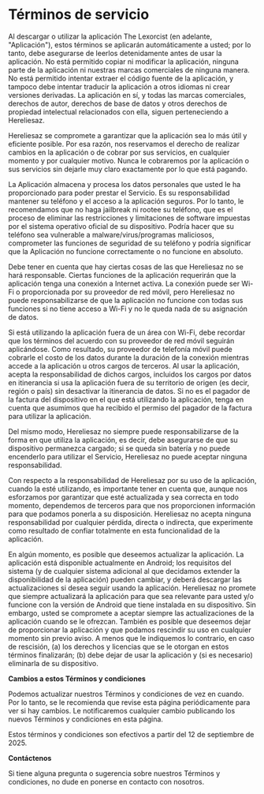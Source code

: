 # Términos de servicio

Al descargar o utilizar la aplicación The Lexorcist (en adelante, "Aplicación"), estos términos se aplicarán automáticamente a usted; por lo tanto, debe asegurarse de leerlos detenidamente antes de usar la aplicación. No está permitido copiar ni modificar la aplicación, ninguna parte de la aplicación ni nuestras marcas comerciales de ninguna manera. No está permitido intentar extraer el código fuente de la aplicación, y tampoco debe intentar traducir la aplicación a otros idiomas ni crear versiones derivadas. La aplicación en sí, y todas las marcas comerciales, derechos de autor, derechos de base de datos y otros derechos de propiedad intelectual relacionados con ella, siguen perteneciendo a Hereliesaz.

Hereliesaz se compromete a garantizar que la aplicación sea lo más útil y eficiente posible. Por esa razón, nos reservamos el derecho de realizar cambios en la aplicación o de cobrar por sus servicios, en cualquier momento y por cualquier motivo. Nunca le cobraremos por la aplicación o sus servicios sin dejarle muy claro exactamente por lo que está pagando.

La Aplicación almacena y procesa los datos personales que usted le ha proporcionado para poder prestar el Servicio. Es su responsabilidad mantener su teléfono y el acceso a la aplicación seguros. Por lo tanto, le recomendamos que no haga jailbreak ni rootee su teléfono, que es el proceso de eliminar las restricciones y limitaciones de software impuestas por el sistema operativo oficial de su dispositivo. Podría hacer que su teléfono sea vulnerable a malware/virus/programas maliciosos, comprometer las funciones de seguridad de su teléfono y podría significar que la Aplicación no funcione correctamente o no funcione en absoluto.

Debe tener en cuenta que hay ciertas cosas de las que Hereliesaz no se hará responsable. Ciertas funciones de la aplicación requerirán que la aplicación tenga una conexión a Internet activa. La conexión puede ser Wi-Fi o proporcionada por su proveedor de red móvil, pero Hereliesaz no puede responsabilizarse de que la aplicación no funcione con todas sus funciones si no tiene acceso a Wi-Fi y no le queda nada de su asignación de datos.

Si está utilizando la aplicación fuera de un área con Wi-Fi, debe recordar que los términos del acuerdo con su proveedor de red móvil seguirán aplicándose. Como resultado, su proveedor de telefonía móvil puede cobrarle el costo de los datos durante la duración de la conexión mientras accede a la aplicación u otros cargos de terceros. Al usar la aplicación, acepta la responsabilidad de dichos cargos, incluidos los cargos por datos en itinerancia si usa la aplicación fuera de su territorio de origen (es decir, región o país) sin desactivar la itinerancia de datos. Si no es el pagador de la factura del dispositivo en el que está utilizando la aplicación, tenga en cuenta que asumimos que ha recibido el permiso del pagador de la factura para utilizar la aplicación.

Del mismo modo, Hereliesaz no siempre puede responsabilizarse de la forma en que utiliza la aplicación, es decir, debe asegurarse de que su dispositivo permanezca cargado; si se queda sin batería y no puede encenderlo para utilizar el Servicio, Hereliesaz no puede aceptar ninguna responsabilidad.

Con respecto a la responsabilidad de Hereliesaz por su uso de la aplicación, cuando la esté utilizando, es importante tener en cuenta que, aunque nos esforzamos por garantizar que esté actualizada y sea correcta en todo momento, dependemos de terceros para que nos proporcionen información para que podamos ponerla a su disposición. Hereliesaz no acepta ninguna responsabilidad por cualquier pérdida, directa o indirecta, que experimente como resultado de confiar totalmente en esta funcionalidad de la aplicación.

En algún momento, es posible que deseemos actualizar la aplicación. La aplicación está disponible actualmente en Android; los requisitos del sistema (y de cualquier sistema adicional al que decidamos extender la disponibilidad de la aplicación) pueden cambiar, y deberá descargar las actualizaciones si desea seguir usando la aplicación. Hereliesaz no promete que siempre actualizará la aplicación para que sea relevante para usted y/o funcione con la versión de Android que tiene instalada en su dispositivo. Sin embargo, usted se compromete a aceptar siempre las actualizaciones de la aplicación cuando se le ofrezcan. También es posible que deseemos dejar de proporcionar la aplicación y que podamos rescindir su uso en cualquier momento sin previo aviso. A menos que le indiquemos lo contrario, en caso de rescisión, (a) los derechos y licencias que se le otorgan en estos términos finalizarán; (b) debe dejar de usar la aplicación y (si es necesario) eliminarla de su dispositivo.

**Cambios a estos Términos y condiciones**

Podemos actualizar nuestros Términos y condiciones de vez en cuando. Por lo tanto, se le recomienda que revise esta página periódicamente para ver si hay cambios. Le notificaremos cualquier cambio publicando los nuevos Términos y condiciones en esta página.

Estos términos y condiciones son efectivos a partir del 12 de septiembre de 2025.

**Contáctenos**

Si tiene alguna pregunta o sugerencia sobre nuestros Términos y condiciones, no dude en ponerse en contacto con nosotros.
